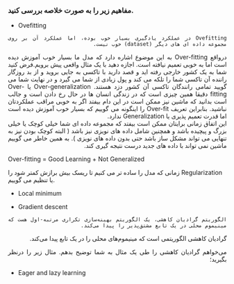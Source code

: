 ### مفاهیم زیر را به صورت خلاصه بررسی کنید.

- Ovefitting <br/>
<div dir="rtl" align="justify">
  
```
Ovefitting در عملکرد یادگیری بسیار خوب بوده، اما عملکرد آن بر روی مجموعه داده ای های دیگر (dataset) خوب نیست. 
```
  درواقع Over-fitting به این موضوع اشاره دارد که مدل ما بسیار خوب آموزش دیده است اما به خوبی تعمیم نیافته است. اجازه دهید با یک مثال واقعی پیش برویم.فرض کنید شما به یک کشور خارجی رفته اید و قصد دارید با تاکسی به جایی بروید و از بد روزگار راننده آن تاکسی شما را تلکه می کند و پول زیادی از شما می گیرد و در نهایت شما می گویید تمامی رانندگان تاکسی آن کشور دزد هستند. Over-generalization یا Over-fitting دقیقا همین چیزی است که در زندگی انسان ها در حال رخ دادن است و جالب است بدانید که ماشین نیز ممکن است در این دام بیفتد اگر به خوبی مراقب عملکردتان نباشید. بنابراین تعریف Over-fit را اینگونه می گوییم که بسیار خوب آموزش دیده است اما قدرت تعمیم پذیری یا Generalization ندارد.
  <br/>
  این اتفاق زمانی برایتان ممکن است بیفتد که مجموعه داده ای شما خیلی کوچک یا خیلی بزرگ و پیچیده باشد و همچنین شامل داده های نویزی نیز باشد ( البته کوچک بودن نیز به تنهایی می تواند مشکل ساز باشد حتی بدون داده های نویزی ). به همین خاطر می گوییم ماشین نمی تواند با داده های جدید درست نتیجه گیری کند.
</div>
Over-fitting = Good Learning + Not Generalized

زمانی که مدل را ساده تر می کنیم تا ریسک بیش برازش کمتر شود را Regularization یا تنظیم می گوییم.

- Local minimum

- Gradient descent

<div dir="rtl" align="justify">

```
الگوریتم گرادیان کاهشی، یک الگوریتم بهینه‌سازی تکراری مرتبه-اول هست که مینیموم محلی در یک تابع مشتق‌پذیر را پیدا می‌کند.
```
  
گرادیان کاهشی الگوریتمی است که مینیموم‌های محلی را در یک تابع پیدا می‌کند.

می‌خواهم گرادیان کاهشی را طی یک مثال به شما توضیح بدهم. مثال زیر را درنظر بگیرید؛
</div>

- Eager and lazy learning
